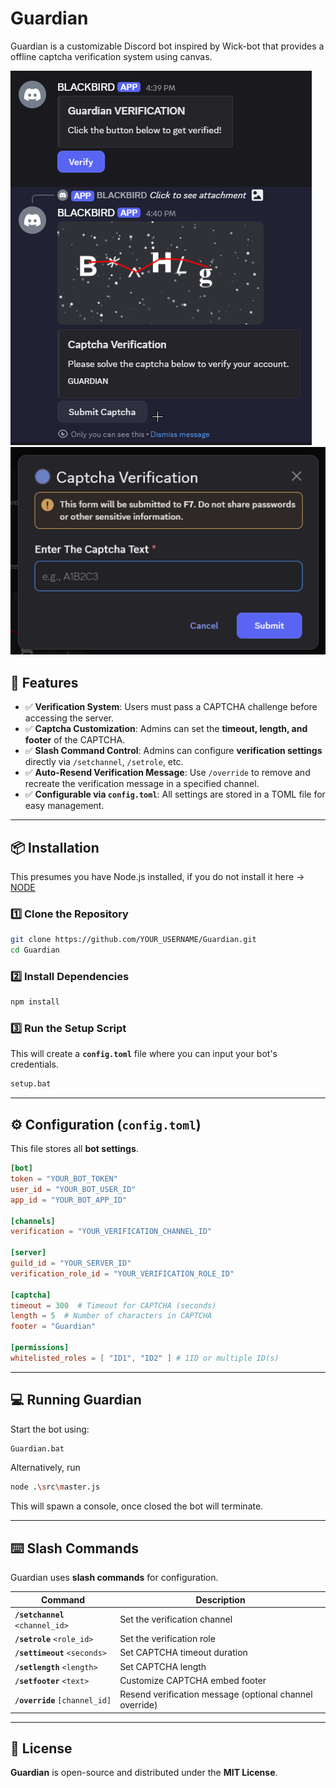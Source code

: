 # Guardian

Guardian is a customizable Discord bot inspired by Wick-bot that provides a offline captcha verification system using canvas.

![EXAMPLE](Image/Start.png)
![VERIF](Image/End.png)

## **💎 Features**
- ✅ **Verification System**: Users must pass a CAPTCHA challenge before accessing the server.
- ✅ **Captcha Customization**: Admins can set the **timeout, length, and footer** of the CAPTCHA.
- ✅ **Slash Command Control**: Admins can configure **verification settings** directly via `/setchannel`, `/setrole`, etc.
- ✅ **Auto-Resend Verification Message**: Use `/override` to remove and recreate the verification message in a specified channel.
- ✅ **Configurable via `config.toml`**: All settings are stored in a TOML file for easy management.

---

## **📦 Installation**

This presumes you have Node.js installed, if you do not install it here -> [NODE](https://nodejs.org/en)

### **1️⃣ Clone the Repository**
```sh
git clone https://github.com/YOUR_USERNAME/Guardian.git
cd Guardian
```

### **2️⃣ Install Dependencies**
```sh
npm install
```

### **3️⃣ Run the Setup Script**
This will create a **`config.toml`** file where you can input your bot's credentials.
```sh
setup.bat
```

---

## **⚙️ Configuration (`config.toml`)**
This file stores all **bot settings**.

```toml
[bot]
token = "YOUR_BOT_TOKEN"
user_id = "YOUR_BOT_USER_ID"
app_id = "YOUR_BOT_APP_ID"

[channels]
verification = "YOUR_VERIFICATION_CHANNEL_ID"

[server]
guild_id = "YOUR_SERVER_ID"
verification_role_id = "YOUR_VERIFICATION_ROLE_ID"

[captcha]
timeout = 300  # Timeout for CAPTCHA (seconds)
length = 5  # Number of characters in CAPTCHA
footer = "Guardian"

[permissions]
whitelisted_roles = [ "ID1", "ID2" ] # 1ID or multiple ID(s)
```

---

## 💻 Running Guardian
Start the bot using:
```sh
Guardian.bat
```

Alternatively, run
```sh
node .\src\master.js
```
This will spawn a console, once closed the bot will terminate.

---

## **⌨️ Slash Commands**
Guardian uses **slash commands** for configuration.

| Command               | Description |
|----------------------|-------------|
| **`/setchannel`** `<channel_id>` | Set the verification channel |
| **`/setrole`** `<role_id>` | Set the verification role |
| **`/settimeout`** `<seconds>` | Set CAPTCHA timeout duration |
| **`/setlength`** `<length>` | Set CAPTCHA length |
| **`/setfooter`** `<text>` | Customize CAPTCHA embed footer |
| **`/override`** `[channel_id]` | Resend verification message (optional channel override) |

---

## **📜 License**
**Guardian** is open-source and distributed under the **MIT License**.
